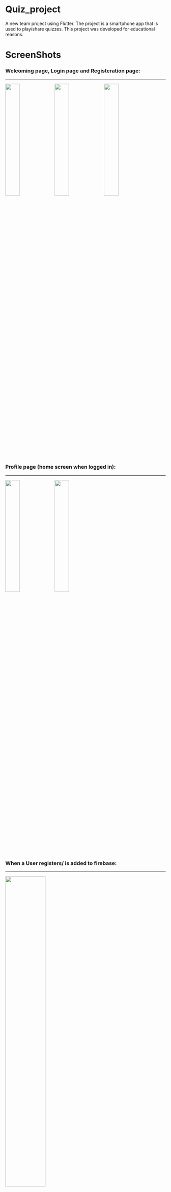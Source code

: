 # Quiz_project

A new team project using Flutter. The project is a smartphone app that is used to play/share quizzes. This project was developed for educational reasons.


# ScreenShots

### **Welcoming page, Login page and Registeration page:**
----
<img src="./ScreenShots/WelcomePage.jpg" width=30% height=30%> <img src="./ScreenShots/Log_in.jpg" width=30% height=30%> <img src="./ScreenShots/Sign_up.jpg" width=30% height=30%>

### **Profile page (home screen when logged in):**
---
<img src="./ScreenShots/Profile Page.jpeg" width=30% height=30% > <img src="./ScreenShots/profileImage.jpeg"  width=30% height=30%>

### **When a User registers/ is added to firebase:**
--------------------
<img src="./ScreenShots/firebase_users.png" width=50% height=50%>

### **When a Quiz is added to firebase:**
--------------------
<img src="./ScreenShots/firebase_Quizzes.png" width=50% height=50%>

### **When a User uploads an image to FireBase Storage:**
--------------------
<img src ="./ScreenShots/FirebaseStorage.png" width=50% height=50%>

### **Error Handling using Alert Boxes:**
<img src ="./ScreenShots/alertBoxes.jpeg" width=30% height=30%>

### **Creating New Quizz:**
<img src ="./ScreenShots/AddQuizzUI.jpeg" width=40% height=40%> <img src ="./ScreenShots/AddQuestionUI2.jpeg" width=40% height=40%> <img src ="./ScreenShots/firebaseQuizzAddition.png" width=60% height=60%>

# How to run
1- In your terminal go to the project using:
```
cd '.../$projectPath'
```
2- Then get all dependancies:
  
```
flutter pub get
```
3- Run it using:
```
flutter run
```

# For more detailed documentation please refer to branch Documentation 
